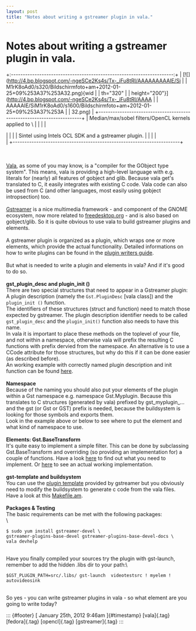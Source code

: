 ```yaml
---
layout: post
title: "Notes about writing a gstreamer plugin in vala."
---
```



Notes about writing a gstreamer plugin in vala.
===============================================

+:---------------------------------------------------------------------:+
| [![](http://4.bp.blogspot.com/-ngeSCe2Ks4s/Tx-_iFu8tRI/AAAAAAAAAIE/Si |
| M1rK8oAd0/s320/Bildschirmfoto+am+2012-01-25+09%253A37%253A32.png){wid |
| th="320"                                                              |
| height="200"}](http://4.bp.blogspot.com/-ngeSCe2Ks4s/Tx-_iFu8tRI/AAAA |
| AAAAAIE/SiM1rK8oAd0/s1600/Bildschirmfoto+am+2012-01-25+09%253A37%253A |
| 32.png)                                                               |
+-----------------------------------------------------------------------+
| Median/max/sobel filters/OpenCL kernels applied to \                  |
|                                                                       |
| <div>                                                                 |
|                                                                       |
| Sintel using Intels OCL SDK and a gstreamer plugin.                   |
|                                                                       |
| </div>                                                                |
+-----------------------------------------------------------------------+

\
\
[Vala](https://live.gnome.org/Vala), as some of you may know, is a
"compiler for the GObject type system". This means, vala is providing a
high-level language with e.g. literals for (nearly) all features of
gobject and glib. Because vala get's translated to C, it easily
integrates with existing C code. Vala code can also be used from C (and
other languages, most easily using gobject intropsection) too.\
\
[Gstreamer](http://gstreamer.freedesktop.org/) is a nice multimedia
framework - and component of the GNOME ecosystem, now more related to
[freedesktop.org](http://freedesktop.org/) - and is also based on
gobject/glib. So it is quite obvious to use vala to build gstreamer
plugins and elements.\
\
A gstreamer plugin is organized as a plugin, which wraps one or more
elements, which provide the actual functionality. Detailed informations
on how to write plugins can be found in the [plugin writers
guide](http://gstreamer.freedesktop.org/documentation/).\
\
But what is needed to write a plugin and elements in vala? And if it's
good to do so.\
\
**gst\_plugin\_desc and plugin\_init ()**\
There are two special structures that need to appear in a Gstreamer
plugin: A plugin description (namely the `Gst.PluginDesc` \[vala
class\]) and the `plugin_init ()` function.\
The identifiers of these structures (struct and function) need to match
those expected by gstreamer. The plugin description identifier needs to
be called `gst_plugin_desc` and the `plugin_init()` function also needs
to have this name.\
In vala it is important to place these methods on the toplevel of your
file, and not within a namespace, otherwise vala will prefix the
resulting C functions with prefix dervied from the namespace. An
alternative is to use a CCode attribute for those structures, but why do
this if it can be done easier (as described before).\
An working example with correctly named plugin description and init
function can be found
[here](https://gitorious.org/valastuff/gst-plugins-cl/blobs/master/src/gstopencl.vala).\
\
**Namespace**\
Because of the naming you should also put your elements of the plugin
within a Gst namespace e.g. namespace Gst.Myplugin. Because this
translates to C structures (generated by vala) prefixed by
gst\_myplugin\_... and the gst (or Gst or GST) prefix is needed, because
the buildsystem is looking for those symbols and exports them.\
Look in the example above or below to see where to put the element and
what kind of namespace to use.\
\
**Elements: Gst.BaseTransform**\
It's quite easy to implement a simple filter. This can be done by
subclassing Gst.BaseTransform and overriding (so providing an
implementation for) a couple of functions. Have a look
[here](http://gstreamer.freedesktop.org/data/doc/gstreamer/stable/gstreamer-libs/html/GstBaseTransform.html)
to find out what you need to implement. Or
[here](https://gitorious.org/valastuff/gst-plugins-cl/blobs/master/src/clkernel.vala)
to see an actual working implementation.\
\
**gst-template and buildsystem**\
You can use the [plugin
template](http://cgit.freedesktop.org/gstreamer/gst-template/) provided
by gstreamer but you obviously need to modify the buildsystem to
generate c code from the vala files.\
Have a look at this
[Makefile.am](https://gitorious.org/valastuff/gst-plugins-cl/blobs/master/src/Makefile.am).\
\
**Packages & Testing**\
The basic requirements can be met with the following packages:\
\

    $ sudo yum install gstreamer-devel \
    gstreamer-plugins-base-devel gstreamer-plugins-base-devel-docs \
    vala devhelp

\
Have you finally compiled your sources try the plugin with gst-launch,
remember to add the hidden .libs dir to your path:\

    $GST_PLUGIN_PATH=src/.libs/ gst-launch  videotestsrc ! myelem ! autovideosink

\
So yes - you can write gstreamer plugins in vala - so what element are
you going to write today?

::: {#footer}
[ January 25th, 2012 9:46am ]{#timestamp} [vala]{.tag} [fedora]{.tag}
[opencl]{.tag} [gstreamer]{.tag}
:::

